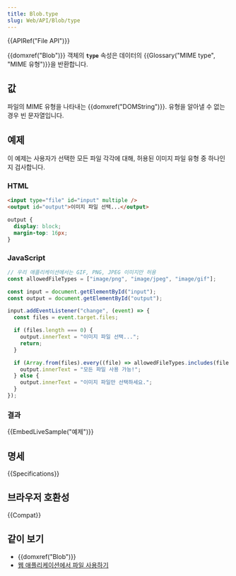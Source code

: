 ```yaml
---
title: Blob.type
slug: Web/API/Blob/type
---
```


{{APIRef("File API")}}

{{domxref("Blob")}} 객체의 **`type`** 속성은 데이터의 {{Glossary("MIME type", "MIME 유형")}}을 반환합니다.

## 값

파일의 MIME 유형을 나타내는 {{domxref("DOMString")}}. 유형을 알아낼 수 없는 경우 빈 문자열입니다.

## 예제

이 예제는 사용자가 선택한 모든 파일 각각에 대해, 허용된 이미지 파일 유형 중 하나인지 검사합니다.

### HTML

```html
<input type="file" id="input" multiple />
<output id="output">이미지 파일 선택...</output>
```

```css hidden
output {
  display: block;
  margin-top: 16px;
}
```

### JavaScript

```js
// 우리 애플리케이션에서는 GIF, PNG, JPEG 이미지만 허용
const allowedFileTypes = ["image/png", "image/jpeg", "image/gif"];

const input = document.getElementById("input");
const output = document.getElementById("output");

input.addEventListener("change", (event) => {
  const files = event.target.files;

  if (files.length === 0) {
    output.innerText = "이미지 파일 선택...";
    return;
  }

  if (Array.from(files).every((file) => allowedFileTypes.includes(file.type))) {
    output.innerText = "모든 파일 사용 가능!";
  } else {
    output.innerText = "이미지 파일만 선택하세요.";
  }
});
```

### 결과

{{EmbedLiveSample("예제")}}

## 명세

{{Specifications}}

## 브라우저 호환성

{{Compat}}

## 같이 보기

- {{domxref("Blob")}}
- [웹 애플리케이션에서 파일 사용하기](/ko/docs/Web/API/File/Using_files_from_web_applications)

